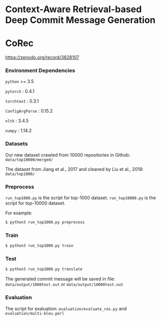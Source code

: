 # Context-Aware Retrieval-based Deep Commit Message Generation
# CoRec

https://zenodo.org/record/3828107

### Environment Dependencies

`python` >= 3.5

`pytorch` : 0.4.1

`torchtext` : 0.3.1

`ConfigArgParse` : 0.15.2

`nltk` : 3.4.5

`numpy` : 1.14.2

### Datasets
 Our new dataset crawled from 10000 repositories in Github: `data/top10000/merged/`
 
 The dataset from Jiang et al., 2017 and cleaned by Liu et al., 2018: `data/top1000/`
 
### Preprocess
`run_top1000.py` is the script for top-1000 dataset.
`run_top10000.py` is the script for top-10000 dataset.

For example:
```bash
$ python3 run_top1000.py preprocess
```

### Train
```bash
$ python3 run_top1000.py train
```

### Test
```bash
$ python3 run_top1000.py translate
```

The generated commit message will be saved in file: `data/output/1000test.out` or `data/output/10000test.out`

### Evaluation
The script for exaluation: `evaluation/evaluate_res.py` and `evaluation/multi-bleu.perl`
